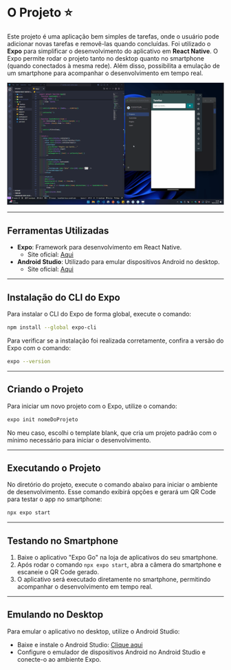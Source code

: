 # O Projeto ⭐

Este projeto é uma aplicação bem simples de tarefas, onde o usuário pode adicionar novas tarefas e removê-las quando concluídas. Foi utilizado o **Expo** para simplificar o desenvolvimento do aplicativo em **React Native**. O Expo permite rodar o projeto tanto no desktop quanto no smartphone (quando conectados à mesma rede). Além disso, possibilita a emulação de um smartphone para acompanhar o desenvolvimento em tempo real.

![Descrição do GIF](public/img/tarefas-app.gif)

---

## Ferramentas Utilizadas

- **Expo**: Framework para desenvolvimento em React Native.
  - Site oficial: [Aqui](https://expo.dev/)
- **Android Studio**: Utilizado para emular dispositivos Android no desktop.
  - Site oficial: [Aqui](https://developer.android.com/studio)

---

## Instalação do CLI do Expo

Para instalar o CLI do Expo de forma global, execute o comando:

```bash
npm install --global expo-cli
```

Para verificar se a instalação foi realizada corretamente, confira a versão do Expo com o comando:

```bash
expo --version
```

---

## Criando o Projeto

Para iniciar um novo projeto com o Expo, utilize o comando:

```bash
expo init nomeDoProjeto
```

No meu caso, escolhi o template blank, que cria um projeto padrão com o mínimo necessário para iniciar o desenvolvimento.

---

## Executando o Projeto

No diretório do projeto, execute o comando abaixo para iniciar o ambiente de desenvolvimento. Esse comando exibirá opções e gerará um QR Code para testar o app no smartphone:

```bash
npx expo start
```

---

## Testando no Smartphone

1. Baixe o aplicativo "Expo Go" na loja de aplicativos do seu smartphone.
2. Após rodar o comando `npx expo start`, abra a câmera do smartphone e escaneie o QR Code gerado.
3. O aplicativo será executado diretamente no smartphone, permitindo acompanhar o desenvolvimento em tempo real.

---

## Emulando no Desktop

Para emular o aplicativo no desktop, utilize o Android Studio:

* Baixe e instale o Android Studio: [Clique aqui](https://developer.android.com/studio)
* Configure o emulador de dispositivos Android no Android Studio e conecte-o ao ambiente Expo.